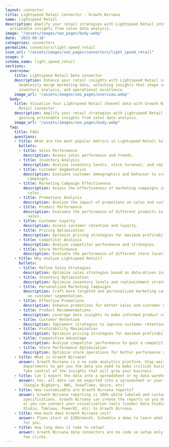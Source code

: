 ```yaml
---
layout: connector
title: Lightspeed Retail Connector - Growth Nirvana
name: Lightspeed Retail
description: Amplify your retail strategies with Lightspeed Retail integration, gaining
  actionable insights from sales data analysis.
image: "/assets/images/seo_pages/body.webp"
date: '2023-09-18'
categories: connectors
permalink: connectors/light_speed_retail
icon_url: "/assets/images/seo_pages/connectors/light_speed_retail"
usage: 0
schema_name: light_speed_retail
sections:
  overview:
    title: Lightspeed Retail Data Connector
    description: Enhance your retail insights with Lightspeed Retail integration.
      Seamlessly merge marketing data, unlocking insights that shape sales strategies,
      inventory analysis, and operational excellence.
    image_url: "/assets/images/seo_pages/overview.webp"
  body:
    title: Visualize Your Lightspeed Retail channel data with Growth Nirvana's Lightspeed
      Retail Connector
    description: Amplify your retail strategies with Lightspeed Retail integration,
      gaining actionable insights from sales data analysis.
    image_url: "/assets/images/seo_pages/body.webp"
  faq:
    title: FAQs
    questions:
    - title: What are the most popular metrics in Lightspeed Retail to analyze?
      bullets:
      - title: Sales Performance
        description: Assess sales performance and trends.
      - title: Inventory Analysis
        description: Analyze inventory levels, stock turnover, and replenishment strategies.
      - title: Customer Segmentation
        description: Evaluate customer demographics and behavior to create targeted
          campaigns.
      - title: Marketing Campaign Effectiveness
        description: Assess the effectiveness of marketing campaigns in generating
          sales.
      - title: Promotions Analysis
        description: Analyze the impact of promotions on sales and customer behavior.
      - title: Product Performance
        description: Evaluate the performance of different products in generating
          sales.
      - title: Customer Loyalty
        description: Assess customer retention and loyalty.
      - title: Pricing Optimization
        description: Optimize pricing strategies for maximum profitability.
      - title: Competitor Analysis
        description: Analyze competitor performance and strategies.
      - title: Store Performance
        description: Evaluate the performance of different store locations.
    - title: Why analyze Lightspeed Retail?
      bullets:
      - title: Refine Sales Strategies
        description: Optimize sales strategies based on data-driven insights.
      - title: Inventory Optimization
        description: Optimize inventory levels and replenishment strategies.
      - title: Personalized Marketing Campaigns
        description: Craft more targeted and personalized marketing campaigns based
          on customer segmentation.
      - title: Effective Promotions
        description: Enhance promotions for better sales and customer engagement.
      - title: Product Recommendations
        description: Leverage data insights to make informed product recommendations.
      - title: Customer Retention
        description: Implement strategies to improve customer retention and loyalty.
      - title: Profitability Maximization
        description: Optimize pricing strategies for maximum profitability.
      - title: Competitive Advantage
        description: Analyze competitor performance to gain a competitive edge.
      - title: Store Performance Optimization
        description: Optimize store operations for better performance and profitability.
    - title: What is Growth Nirvana?
      answer: Growth Nirvana is a no code analytics platform. Stop waiting for other
        departments to get you the data you need to make critical business decisions.
        Take control of the insights that will grow your business.
    - title: Can I export the data into a spreadsheet or my data warehouse?
      answer: Yes, all data can be exported into a spreadsheet or your data warehouse
        (Google BigQuery, AWS, Snowflake, Azure, etc)
    - title: How customizable are Growth Nirvana reports?
      answer: Growth Nirvana reporting is 100% white labeled and customized to your
        specifications. Growth Nirvana can create the reports so you don’t have to
        or you can connect your visualization tools (Looker Data Studio/Google Data
        Studio, Tableau, PowerBI, etc) to Growth Nirvana.
    - title: How much does Growth Nirvana cost?
      answer: Plans start at $200/month. Schedule a demo to learn what plan is best
        for you.
    - title: How long does it take to setup?
      answer: Growth Nirvana data connectors are no code so setup only requires a
        few clicks.
---
```

